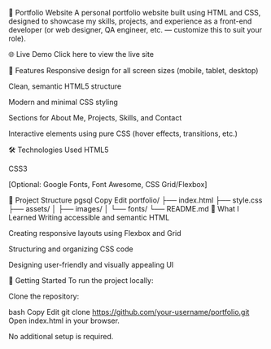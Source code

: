 💼 Portfolio Website
A personal portfolio website built using HTML and CSS, designed to showcase my skills, projects, and experience as a front-end developer (or web designer, QA engineer, etc. — customize this to suit your role).

🌐 Live Demo
Click here to view the live site <!-- Replace with your actual portfolio link -->

📌 Features
Responsive design for all screen sizes (mobile, tablet, desktop)

Clean, semantic HTML5 structure

Modern and minimal CSS styling

Sections for About Me, Projects, Skills, and Contact

Interactive elements using pure CSS (hover effects, transitions, etc.)

🛠️ Technologies Used
HTML5

CSS3

[Optional: Google Fonts, Font Awesome, CSS Grid/Flexbox]

📂 Project Structure
pgsql
Copy
Edit
portfolio/
├── index.html
├── style.css
├── assets/
│   ├── images/
│   └── fonts/
└── README.md
🧠 What I Learned
Writing accessible and semantic HTML

Creating responsive layouts using Flexbox and Grid

Structuring and organizing CSS code

Designing user-friendly and visually appealing UI

🚀 Getting Started
To run the project locally:

Clone the repository:

bash
Copy
Edit
git clone https://github.com/your-username/portfolio.git
Open index.html in your browser.

No additional setup is required.
